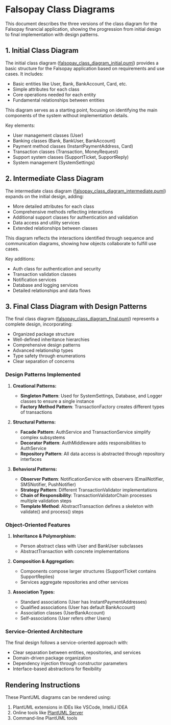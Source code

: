 # Falsopay Class Diagrams

This document describes the three versions of the class diagram for the Falsopay financial application, showing the progression from initial design to final implementation with design patterns.

## 1. Initial Class Diagram

The initial class diagram ([falsopay_class_diagram_initial.puml](falsopay_class_diagram_initial.puml)) provides a basic structure for the Falsopay application based on requirements and use cases. It includes:

- Basic entities like User, Bank, BankAccount, Card, etc.
- Simple attributes for each class
- Core operations needed for each entity
- Fundamental relationships between entities

This diagram serves as a starting point, focusing on identifying the main components of the system without implementation details.

Key elements:
- User management classes (User)
- Banking classes (Bank, BankUser, BankAccount)
- Payment method classes (InstantPaymentAddress, Card)
- Transaction classes (Transaction, MoneyRequest)
- Support system classes (SupportTicket, SupportReply)
- System management (SystemSettings)

## 2. Intermediate Class Diagram

The intermediate class diagram ([falsopay_class_diagram_intermediate.puml](falsopay_class_diagram_intermediate.puml)) expands on the initial design, adding:

- More detailed attributes for each class
- Comprehensive methods reflecting interactions
- Additional support classes for authentication and validation
- Data access and utility services
- Extended relationships between classes

This diagram reflects the interactions identified through sequence and communication diagrams, showing how objects collaborate to fulfill use cases.

Key additions:
- Auth class for authentication and security
- Transaction validation classes
- Notification services
- Database and logging services
- Detailed relationships and data flows

## 3. Final Class Diagram with Design Patterns

The final class diagram ([falsopay_class_diagram_final.puml](falsopay_class_diagram_final.puml)) represents a complete design, incorporating:

- Organized package structure
- Well-defined inheritance hierarchies
- Comprehensive design patterns
- Advanced relationship types
- Type safety through enumerations
- Clear separation of concerns

### Design Patterns Implemented

1. **Creational Patterns:**
   - **Singleton Pattern**: Used for SystemSettings, Database, and Logger classes to ensure a single instance
   - **Factory Method Pattern**: TransactionFactory creates different types of transactions
   
2. **Structural Patterns:**
   - **Facade Pattern**: AuthService and TransactionService simplify complex subsystems
   - **Decorator Pattern**: AuthMiddleware adds responsibilities to AuthService
   - **Repository Pattern**: All data access is abstracted through repository interfaces
   
3. **Behavioral Patterns:**
   - **Observer Pattern**: NotificationService with observers (EmailNotifier, SMSNotifier, PushNotifier)
   - **Strategy Pattern**: Different TransactionValidator implementations
   - **Chain of Responsibility**: TransactionValidatorChain processes multiple validation steps
   - **Template Method**: AbstractTransaction defines a skeleton with validate() and process() steps

### Object-Oriented Features

1. **Inheritance & Polymorphism:**
   - Person abstract class with User and BankUser subclasses
   - AbstractTransaction with concrete implementations
   
2. **Composition & Aggregation:**
   - Components compose larger structures (SupportTicket contains SupportReplies)
   - Services aggregate repositories and other services
   
3. **Association Types:**
   - Standard associations (User has InstantPaymentAddresses)
   - Qualified associations (User has default BankAccount)
   - Association classes (UserBankAccount)
   - Self-associations (User refers other Users)

### Service-Oriented Architecture

The final design follows a service-oriented approach with:
- Clear separation between entities, repositories, and services
- Domain-driven package organization
- Dependency injection through constructor parameters
- Interface-based abstractions for flexibility

## Rendering Instructions

These PlantUML diagrams can be rendered using:
1. PlantUML extensions in IDEs like VSCode, IntelliJ IDEA
2. Online tools like [PlantUML Server](http://www.plantuml.com/plantuml/uml)
3. Command-line PlantUML tools 